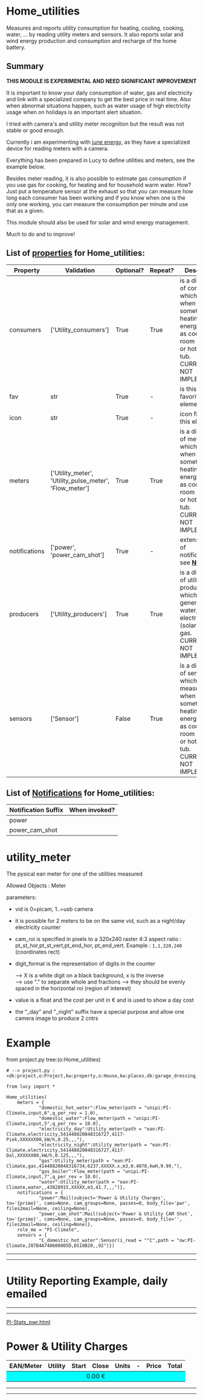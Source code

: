 <!--s_name-->
# Home_utilities

<!--e_name-->

<!--s_role-->
<!--e_role-->

<!--s_descr-->
Measures and reports utility consumption for heating, cooling, cooking, water, ... by reading utility meters and sensors.  It also reports solar and wind energy production and consumption and recharge of the home battery.

<!--e_descr-->

## Summary

__THIS MODULE IS EXPERIMENTAL AND NEED SIGNIFICANT IMPROVEMENT__

It is important to know your daily consumption of water, gas and electricity and link with a specialized company to get the best price in real time.
Also when abnormal situations happen, such as water usage of high electricity usage when on holidays is an important alert situation.

I tried with camera's and utility meter recognition but the result was not stable or good enough.

Currently i am experimenting with [june energy](https://june.energy/en), as they have a specialized device for reading meters with a camera.

Everything has been prepared in Lucy to define utilities and meters, see the example below.

Besides meter reading, it is also possible to estimate gas consumption if you use gas for cooking, for heating and for household warm water.
How?  Just put a temperature sensor at the exhaust so that you can measure how long each consumer has been working and if you know when one is the only one working, you can measure the consumption per minute and use that as a given.

This module should also be used for solar and wind energy management.

Much to do and to improve!

<!--s_tbl-->
## List of [properties](Properties.md) for __Home_utilities__:

  | Property | Validation | Optional? | Repeat? | Description |
  | --- | --- | --- | --- | --- |
  | consumers | ['Utility_consumers'] | True | True | is a dictionary of consumers which counts when something is heating, taking energy, such as cooking, room heating or hot water tub.  CURRENTLY NOT IMPLEMENTED | 
  | fav | str | True | - | is this a favorite element | 
  | icon | str | True | - | icon file for this element | 
  | meters | ['Utility_meter', 'Utility_pulse_meter', 'Flow_meter'] | True | True | is a dictionary of meters which counts when something is heating, taking energy, such as cooking, room heating or hot water tub.  CURRENTLY NOT IMPLEMENTED | 
  | notifications | ['power', 'power_cam_shot'] | True | - | extensive list of notifications, see [__Notifier__](Notifier.md) | 
  | producers | ['Utility_producers'] | True | True | is a dictionary of utility producers which generate water, electricity (solar panels), gas.  CURRENTLY NOT IMPLEMENTED | 
  | sensors | ['Sensor'] | False | True | is a dictionary of sensors which measures when something is heating, taking energy, such as cooking, room heating or hot water tub.  CURRENTLY NOT IMPLEMENTED | 

## List of [Notifications](Notifier.md) for  __Home_utilities__:

  | Notification Suffix | When invoked? |
  | --- | --- | 
  | power |  | 
  | power_cam_shot |  | 
<!--e_tbl-->

<!--s_name_utl-->
# utility_meter

<!--e_name_utl-->

<!--s_descr_utl-->
The pysical ean meter for one of the utilities measured

<!--e_descr_utl-->

<!--s_tbl_utl-->
Allowed Objects : Meter
<!--e_tbl_utl-->

parameters:
* vid is 0=picam, 1..=usb camera 

* it is possible for 2 meters to be on the same vid, such as a night/day electricity counter

* cam_roi is specified in pixels to a 320x240 raster 4:3 aspect ratio : pt_st_hor,pt_st_vert,pt_end_hor, pt_end_vert.  Example : ```1,1,320,240``` (coordinates rect)
* digit_format is the representation of digits in the counter

  --> X is a white digit on a black background, x is the inverse    
  --> use "." to separate whole and fractions
  --> they should be evenly spaced in the horizontal roi (region of interest)
* value is a float and the cost per unit in € and is used to show a day cost
* the "_day" and "_night" suffix have a special purpose and allow one camera image to produce 2 cntrs

# Example


<!--s_insert_{"tree":"(o:Home_utilities)"}-->

from project.py tree:(o:Home_utilities)
```python3
# --> project.py :<dk:project,o:Project,kw:property,o:House,kw:places,dk:garage_dressing,o:Room,kw:contents,lp:6,o:Home_utilities>

from lucy import *

Home_utilities(
    meters = {
            "domestic_hot_water":Flow_meter(path = "unipi:PI-Climate,input,6",q_per_rev = 1.0),
            "domestic_water":Flow_meter(path = "unipi:PI-Climate,input,5",q_per_rev = 10.0),
            "electricity_day":Utility_meter(path = "ean:PI-Climate,electricity,541448820048316727,4117-Piek,XXXXXX00,kW/h,0.25,,,"),
            "electricity_night":Utility_meter(path = "ean:PI-Climate,electricity,541448820048316727,4117-Dal,XXXXXX00,kW/h,0.125,,,"),
            "gas":Utility_meter(path = "ean:PI-Climate,gas,41448820048316734,6237,XXXXX.x,m3,0.4078,kwH,9.99,"),
            "gas_boiler":Flow_meter(path = "unipi:PI-Climate,input,7",q_per_rev = 10.0),
            "water":Utility_meter(path = "ean:PI-Climate,water,,43828915,XXXXX,m3,41.7,,,")},
    notifications = {
            "power":Mail(subject='Power & Utility Charges', to='{prime}', cams=None, cam_groups=None, passes=0, body_file='pwr', files2mail=None, ceiling=None),
            "power_cam_shot":Mail(subject='Power & Utility CAM Shot', to='{prime}', cams=None, cam_groups=None, passes=0, body_file='', files2mail=None, ceiling=None)},
    role_me = "PI-Climate",
    sensors = {
            "C_domestic_hot_water":Sensor(i_read = "°C",path = "ow:PI-Climate,287B4A740600005D,DS18B20,,92")})

```

<!--e_insert-->

* * * 
* * * 
# Utility Reporting Example, daily emailed

* * * 
* * * 

<!--s_insert_{"role":"things_forensics","suffix":"pwr"}-->


[PI-Stats_pwr.html](PI-Stats_pwr.html)
<html><body><p><h1>Power & Utility Charges</h1><table id="selfgen"><thead><tr><th>EAN/Meter</th><th>Utility</th><th align="center">Start</th><th align="center">Close</th><th align="center">Units</th><th>-</th><th align="right">Price</th><th align="right">Total</th></tr></thead><tbody><tr><td  colspan="8",  align="center", bgcolor="cyan">      0.00 &euro;</td></tr></tbody></table></p></body></html>
<!--e_insert-->


* * * 
* * *